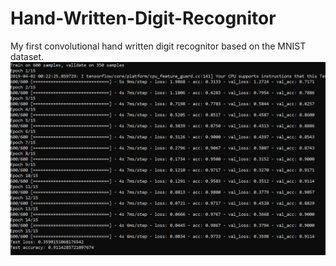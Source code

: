 # Hand-Written-Digit-Recognitor
My first convolutional hand written digit recognitor based on the MNIST dataset.
![](HandWritten.PNG)
